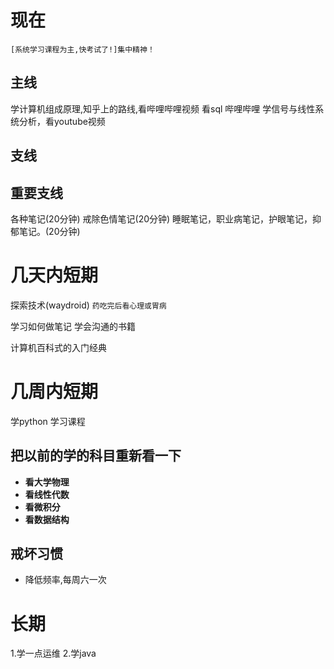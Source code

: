 # 现在 
`[系统学习课程为主,快考试了!]集中精神！`

## 主线
学计算机组成原理,知乎上的路线,看哔哩哔哩视频
看sql 哔哩哔哩
学信号与线性系统分析，看youtube视频

## 支线

## 重要支线
各种笔记(20分钟)
戒除色情笔记(20分钟)
睡眠笔记，职业病笔记，护眼笔记，抑郁笔记。(20分钟)




# 几天内短期
探索技术(waydroid)
`药吃完后看心理或胃病`

学习如何做笔记
学会沟通的书籍

计算机百科式的入门经典


# 几周内短期 
学python
学习课程

## 把以前的学的科目重新看一下
- **看大学物理**
- **看线性代数**
- **看微积分**
- **看数据结构**

## 戒坏习惯
- 降低频率,每周六一次

# 长期
1.学一点运维
2.学java


